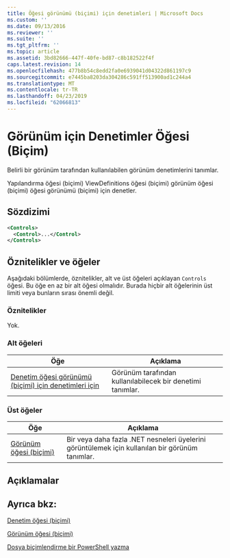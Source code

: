 ```yaml
---
title: Öğesi görünümü (biçimi) için denetimleri | Microsoft Docs
ms.custom: ''
ms.date: 09/13/2016
ms.reviewer: ''
ms.suite: ''
ms.tgt_pltfrm: ''
ms.topic: article
ms.assetid: 3bd82666-447f-40fe-bd87-c8b182522f4f
caps.latest.revision: 14
ms.openlocfilehash: 477b8b54c8edd2fa0e6939041d04322d861197c9
ms.sourcegitcommit: e7445ba8203da304286c591ff513900ad1c244a4
ms.translationtype: MT
ms.contentlocale: tr-TR
ms.lasthandoff: 04/23/2019
ms.locfileid: "62066813"
---
```

# <a name="controls-element-for-view-format"></a>Görünüm için Denetimler Öğesi (Biçim)

Belirli bir görünüm tarafından kullanılabilen görünüm denetimlerini tanımlar.

Yapılandırma öğesi (biçimi) ViewDefinitions öğesi (biçimi) görünüm öğesi (biçimi) öğesi görünümü (biçimi) için denetler.

## <a name="syntax"></a>Sözdizimi

```xml
<Controls>
  <Control>...</Control>
</Controls>
```

## <a name="attributes-and-elements"></a>Öznitelikler ve öğeler

Aşağıdaki bölümlerde, öznitelikler, alt ve üst öğeleri açıklayan `Controls` öğesi. Bu öğe en az bir alt öğesi olmalıdır. Burada hiçbir alt öğelerinin üst limiti veya bunların sırası önemli değil.

### <a name="attributes"></a>Öznitelikler

Yok.

### <a name="child-elements"></a>Alt öğeleri

|Öğe|Açıklama|
|-------------|-----------------|
|[Denetim öğesi görünümü (biçimi) için denetimleri için](./control-element-for-controls-for-view-format.md)|Görünüm tarafından kullanılabilecek bir denetimi tanımlar.|

### <a name="parent-elements"></a>Üst öğeler

|Öğe|Açıklama|
|-------------|-----------------|
|[Görünüm öğesi (biçimi)](./view-element-format.md)|Bir veya daha fazla .NET nesneleri üyelerini görüntülemek için kullanılan bir görünüm tanımlar.|

## <a name="remarks"></a>Açıklamalar

## <a name="see-also"></a>Ayrıca bkz:

[Denetim öğesi (biçimi)](./control-element-for-controls-for-view-format.md)

[Görünüm öğesi (biçimi)](./view-element-format.md)

[Dosya biçimlendirme bir PowerShell yazma](./writing-a-powershell-formatting-file.md)
